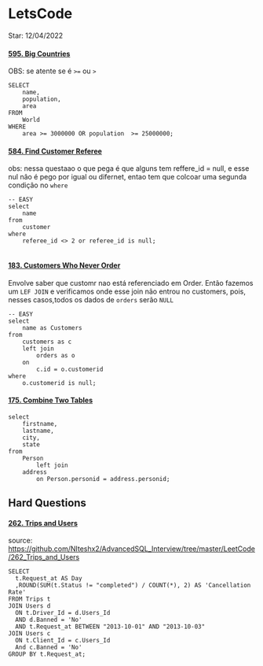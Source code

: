 # LetsCode

Star: 12/04/2022



#### [595. Big Countries](https://leetcode.com/problems/big-countries/)

OBS: se atente se é `>=` ou `>`

```
SELECT 
    name,
    population,
    area
FROM 
    World
WHERE
    area >= 3000000 OR population  >= 25000000;
```

#### [584. Find Customer Referee](https://leetcode.com/problems/find-customer-referee/)

obs: nessa questaao o que pega é que alguns tem reffere_id = null, e esse nul nâo é pego por igual ou difernet, entao tem que colcoar uma segunda condiçâo no `where`

```
-- EASY
select
    name
from
    customer
where
    referee_id <> 2 or referee_id is null;
    
```

#### [183. Customers Who Never Order](https://leetcode.com/problems/customers-who-never-order/)

Envolve saber que customr nao está referenciado em Order. Então fazemos um `LEF JOIN` e verificamos onde esse join não entrou no customers, pois, nesses casos,todos os dados de `orders` serão `NULL`

```
-- EASY
select
    name as Customers
from
    customers as c
    left join
        orders as o
    on
        c.id = o.customerid
where
    o.customerid is null;
```



#### [175. Combine Two Tables](https://leetcode.com/problems/combine-two-tables)

```
select
    firstname,
    lastname,
    city,
    state
from
    Person
    	left join
    address
    	on Person.personid = address.personid;
```



## Hard Questions

#### [262. Trips and Users](https://leetcode.com/problems/trips-and-users)

source: https://github.com/NIteshx2/AdvancedSQL_Interview/tree/master/LeetCode/262_Trips_and_Users

```
SELECT
  t.Request_at AS Day
  ,ROUND(SUM(t.Status != "completed") / COUNT(*), 2) AS 'Cancellation Rate'
FROM Trips t
JOIN Users d 
  ON t.Driver_Id = d.Users_Id 
  AND d.Banned = 'No'
  AND t.Request_at BETWEEN "2013-10-01" AND "2013-10-03"
JOIN Users c 
  ON t.Client_Id = c.Users_Id 
  And c.Banned = 'No'
GROUP BY t.Request_at;
```

